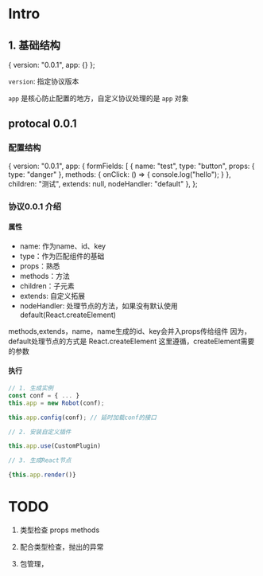 # Intro

## 1. 基础结构
  {
    version: "0.0.1",
    app: {}
  };

  `version`: 指定协议版本
  
  `app` 是核心防止配置的地方，自定义协议处理的是 `app` 对象


## protocal 0.0.1

### 配置结构
{
    version: "0.0.1",
    app: {
      formFields: [
        {
          name: "test",
          type: "button",
          props: {
            type: "danger"
          },
          methods: {
            onClick: () => {
              console.log("hello");
            }
          },
          children: "测试",
          extends: null,
          nodeHandler: "default"
        },
};

### 协议0.0.1 介绍


#### 属性

* name: 作为name、id、key
* type：作为匹配组件的基础
* props：熟悉
* methods：方法
* children：子元素
* extends: 自定义拓展
* nodeHandler: 处理节点的方法，如果没有默认使用default(React.createElement)

methods,extends，name，name生成的id、key会并入props传给组件
因为，default处理节点的方式是 React.createElement
这里遵循，createElement需要的参数

#### 执行

```javascript
// 1. 生成实例
const conf = { ... }
this.app = new Robot(conf); 

this.app.config(conf); // 延时加载conf的接口

// 2. 安装自定义插件

this.app.use(CustomPlugin)

// 3. 生成React节点

{this.app.render()}

```
# TODO
1. 类型检查
  props
  methods

2. 配合类型检查，抛出的异常

3. 包管理，


